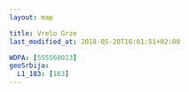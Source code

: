 ```yaml
---
layout: map

title: Vrelo Grze
last_modified_at: 2018-05-20T16:01:51+02:00

WDPA: [555560013]
geoSrbija:
  L1_183: [163]
---
```

